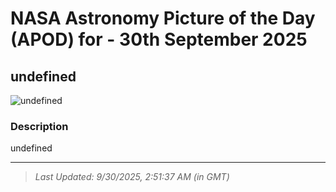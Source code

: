 
# NASA Astronomy Picture of the Day (APOD) for - 30th September 2025
## undefined

![undefined](undefined)

### Description
undefined

---
> _Last Updated: 9/30/2025, 2:51:37 AM (in GMT)_
